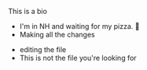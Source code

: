 This is a bio
- I'm in NH and waiting for my pizza.
:pizza:
- Making all the changes

* editing the file
* This is not the file you're looking for
